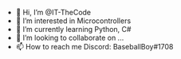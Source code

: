 - 👋 Hi, I’m @IT-TheCode
- 👀 I’m interested in Microcontrollers
- 🌱 I’m currently learning Python, C#
- 💞️ I’m looking to collaborate on ...
- 📫 How to reach me Discord: BaseballBoy#1708

<!---
IT-TheCode/IT-TheCode is a ✨ special ✨ repository because its `README.md` (this file) appears on your GitHub profile.
You can click the Preview link to take a look at your changes.
--->
